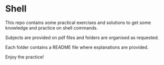 # Shell

This repo contains some practical exercises and solutions to get some knowledge and practice on shell commands. 

Subjects are provided on pdf files and folders are organised as requested.

Each folder contains a README file where explanations are provided. 

Enjoy the practice!

